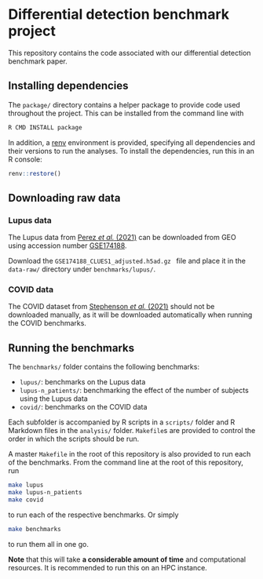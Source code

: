 # Differential detection benchmark project


This repository contains the code associated with our differential detection benchmark paper.

## Installing dependencies

The `package/` directory contains a helper package to provide code used throughout the project. This
can be installed from the command line with

```sh
R CMD INSTALL package
```

In addition, a [renv](https://rstudio.github.io/renv/articles/renv.html) environment is provided,
specifying all dependencies and their versions to run the analyses. To install the dependencies, run
this in an R console:

```r
renv::restore()
```

## Downloading raw data

### Lupus data

The Lupus data from [Perez *et al.* (2021)](https://doi.org/10.1126/science.abf1970) can be
downloaded from GEO using accession number
[GSE174188](https://www.ncbi.nlm.nih.gov/geo/query/acc.cgi?acc=GSE174188).

Download the
`GSE174188_CLUES1_adjusted.h5ad.gz ` file and place it in the `data-raw/` directory under `benchmarks/lupus/`.

### COVID data

The COVID dataset from [Stephenson *et al.* (2021)](https://doi.org/10.1038/s41591-021-01329-2) should not be 
downloaded manually, as it will be downloaded automatically when running the COVID benchmarks. 

## Running the benchmarks

The `benchmarks/` folder contains the following benchmarks:

* `lupus/`: benchmarks on the Lupus data
* `lupus-n_patients/`: benchmarking the effect of the number of subjects using the Lupus data
* `covid/`: benchmarks on the COVID data

Each subfolder is accompanied by R scripts in a `scripts/` folder and R Markdown files in the
`analysis/` folder. `Makefile`s are provided to control the order in which the scripts should be
run.

A master `Makefile` in the root of this repository is also provided to run each of the benchmarks.
From the command line at the root of this repository, run

```sh
make lupus
make lupus-n_patients
make covid
```

to run each of the respective benchmarks. Or simply

```sh
make benchmarks
```

to run them all in one go.

**Note** that this will take **a considerable amount of time** and computational resources. It is
recommended to run this on an HPC instance.
